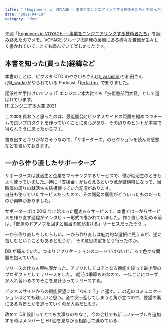 ```yaml
---
title: "「Engineers in VOYAGE ― 事業をエンジニアリングする技術者たち」を読んだメモ"
date: "2021-04-18"
category: "dev"
---
```


先週「[Engineers in VOYAGE ― 事業をエンジニアリングする技術者たち](https://amzn.to/3svLC3I)」を読み終えたのでメモ。VOYAGE グループの開発の裏側にある様々な苦難が生々しく書かれていて、とても読んでいて楽しかったです。

## 本書を知った(買った)経緯など

本書のことは、ピクスタ CTO のやさいちさん([@\_yasaichi](https://twitter.com/_yasaichi))と和田さん([@t_wada](https://twitter.com/t_wada))がやられている Podcast「[texta.fm](https://anchor.fm/textafm)」で知りました。

翔泳社が手掛けいている IT エンジニア本大賞でも「技術書部門大賞」として選ばれています。  
[IT エンジニア本大賞 2021](https://www.shoeisha.co.jp/campaign/award/2021/result/)

この本を買おうと思ったのは、最近開発とビジネスサイドの距離を縮めつつチームで良いプロダクトを作っていくことに関心があり、その辺りのヒントが本書で得られそうに思ったからです。

書き出すとキリがなさそうなので、「サポーターズ」のセクションを読んだ感想などを書いておきます。

## 一から作り直したサポーターズ

サポーターズは就活生と企業をマッチングするサービスで、僕が就活生のときもよく使っていました。特に「支援金」がもらえるという点が結構噂になって、当時僕の周りの就活生も結構使っていた記憶があります。  
自分も使っていたサービスだったので、その開発の裏側がどういったものだったのか興味がありました。

サポーターズは 2012 年に始まった歴史あるサービスで、本書では一からサービスを作り直す過程がインタビュー形式で描かれていました。作り直しを始める前は、「部屋のドアノブを回すと風呂の底が抜ける」サービスだったそう..。

一から作り直しをしたらしい。一から作り直しは魅力的な選択に見えるが、逆に苦しむということもあると思うが、
その意思決定をどう行ったのか。

DB が痛んでいた。つまりアプリケーションのコードではないところで色々な問題を抱えていた。

リリースの仕方も興味深かった。アプリとしてコアとなる機能を絞って最小限のプロダクトとしてリリースをした。
就活は季節ものなので、一年ごとにユーザが入れ替わるのでそこを見計らってリリースする。

ビジネスサイドからの機能要望には「なんで？」と返す。この辺のコミュニケーションはとても難しいと思う。全て突っ返してしまうと角が立つので、要望の裏にある背景とかを追っていくのが大事だと思う。

改めて DB 設計ってとても大事なのだなと。今の会社でも新しいテーブルを追加する時はメンバーと ER 図を見ながら相談して進めている
